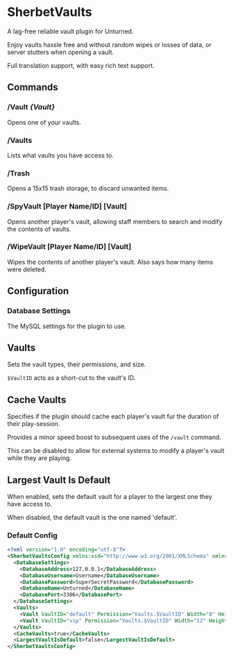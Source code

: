 # SherbetVaults
A lag-free reliable vault plugin for Unturned. 

Enjoy vaults hassle free and without random wipes or losses of data, or server stutters when opening a vault.

Full translation support, with easy rich text support.

## Commands
### /Vault *{Vault}*
Opens one of your vaults.

### /Vaults
Lists what vaults you have access to.

### /Trash
Opens a 15x15 trash storage, to discard unwanted items.

### /SpyVault [Player Name/ID] [Vault]
Opens another player's vault, allowing staff members to search and modify the contents of vaults.

### /WipeVault [Player Name/ID] [Vault]
Wipes the contents of another player's vault. Also says how many items were deleted.

## Configuration

### Database Settings
The MySQL settings for the plugin to use.

## Vaults
Sets the vault types, their permissions, and size.

`$VaultID` acts as a short-cut to the vault's ID.

## Cache Vaults
Specifies if the plugin should cache each player's vault fur the duration of their play-session.

Provides a minor speed boost to subsequent uses of the `/vault` command.

This can be disabled to allow for external systems to modify a player's vault while they are playing.

## Largest Vault Is Default
When enabled, sets the default vault for a player to the largest one they have access to.

When disabled, the default vault is the one named 'default'.


### Default Config
```xml
<?xml version="1.0" encoding="utf-8"?>
<SherbetVaultsConfig xmlns:xsd="http://www.w3.org/2001/XMLSchema" xmlns:xsi="http://www.w3.org/2001/XMLSchema-instance">
  <DatabaseSettings>
    <DatabaseAddress>127.0.0.1</DatabaseAddress>
    <DatabaseUsername>Username</DatabaseUsername>
    <DatabasePassword>SuperSecretPassword</DatabasePassword>
    <DatabaseName>Unturned</DatabaseName>
    <DatabasePort>3306</DatabasePort>
  </DatabaseSettings>
  <Vaults>
    <Vault VaultID="default" Permission="Vaults.$VaultID" Width="8" Height="8" />
    <Vault VaultID="vip" Permission="Vaults.$VaultID" Width="12" Height="12" />
  </Vaults>
  <CacheVaults>true</CacheVaults>
  <LargestVaultIsDefault>false</LargestVaultIsDefault>
</SherbetVaultsConfig>
```
